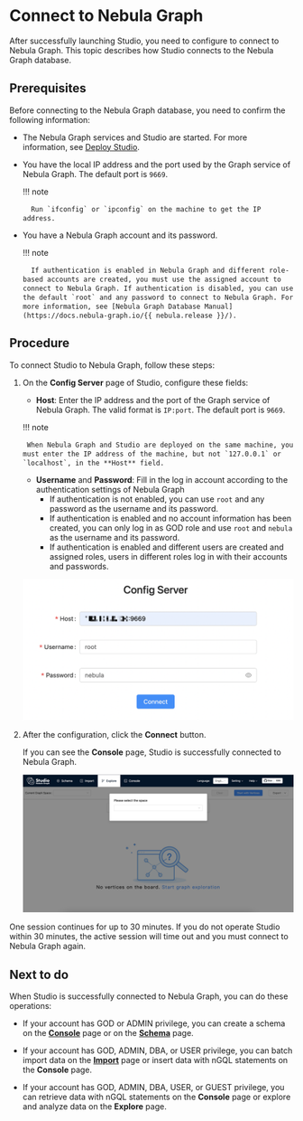 # Connect to Nebula Graph

After successfully launching Studio, you need to configure to connect to Nebula Graph. This topic describes how Studio connects to the Nebula Graph database.

## Prerequisites

Before connecting to the Nebula Graph database, you need to confirm the following information:

- The Nebula Graph services and Studio are started. For more information, see [Deploy Studio](st-ug-deploy.md).

- You have the local IP address and the port used by the Graph service of Nebula Graph. The default port is `9669`.  
  
    !!! note

        Run `ifconfig` or `ipconfig` on the machine to get the IP address.

- You have a Nebula Graph account and its password.

    !!! note

        If authentication is enabled in Nebula Graph and different role-based accounts are created, you must use the assigned account to connect to Nebula Graph. If authentication is disabled, you can use the default `root` and any password to connect to Nebula Graph. For more information, see [Nebula Graph Database Manual](https://docs.nebula-graph.io/{{ nebula.release }}/).


## Procedure

To connect Studio to Nebula Graph, follow these steps:

1. On the **Config Server** page of Studio, configure these fields:

   - **Host**: Enter the IP address and the port of the Graph service of Nebula Graph. The valid format is `IP:port`. The default port is `9669`.  

    !!! note

        When Nebula Graph and Studio are deployed on the same machine, you must enter the IP address of the machine, but not `127.0.0.1` or `localhost`, in the **Host** field.

   - **Username** and **Password**: Fill in the log in account according to the authentication settings of Nebula Graph
      - If authentication is not enabled, you can use `root` and any password as the username and its password.
      - If authentication is enabled and no account information has been created, you can only log in as GOD role and use `root` and `nebula` as the username and its password.
      - If authentication is enabled and different users are created and assigned roles, users in different roles log in with their accounts and passwords.

   ![The Config Server page shows the fields to be configured for connection](../figs/st-ug-050-1.png "Config Server")

2. After the configuration, click the **Connect** button.

   If you can see the **Console** page, Studio is successfully connected to Nebula Graph.

   ![The Console page shows that the connection is successful](../figs/st-ug-051.png "Nebula Graph is connected")

One session continues for up to 30 minutes. If you do not operate Studio within 30 minutes, the active session will time out and you must connect to Nebula Graph again.

## Next to do

When Studio is successfully connected to Nebula Graph, you can do these operations:

- If your account has GOD or ADMIN privilege, you can create a schema on the **[Console](../quick-start/st-ug-create-schema.md)** page or on the **[Schema](../manage-schema/st-ug-crud-space.md)** page.

- If your account has GOD, ADMIN, DBA, or USER privilege, you can batch import data on the **[Import](../quick-start/st-ug-import-data.md)** page or insert data with nGQL statements on the **Console** page.

- If your account has GOD, ADMIN, DBA, USER, or GUEST privilege, you can retrieve data with nGQL statements on the **Console** page or explore and analyze data on the **Explore** page.
